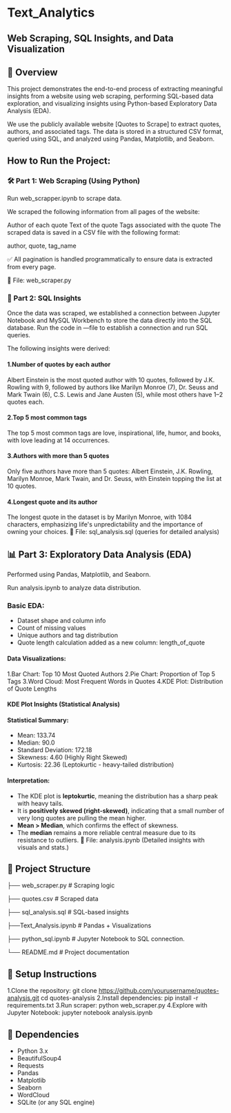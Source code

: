 # Text_Analytics
## Web Scraping, SQL Insights, and Data Visualization
## 📌 Overview
This project demonstrates the end-to-end process of extracting meaningful insights from a website using web scraping, performing SQL-based data exploration, and visualizing insights using Python-based Exploratory Data Analysis (EDA).

We use the publicly available website [Quotes to Scrape] to extract quotes, authors, and associated tags. The data is stored in a structured CSV format, queried using SQL, and analyzed using Pandas, Matplotlib, and Seaborn.

## How to Run the Project:
### 🛠️ Part 1: Web Scraping (Using Python)

Run web_scrapper.ipynb to scrape data.

We scraped the following information from all pages of the website:

Author of each quote
Text of the quote
Tags associated with the quote
The scraped data is saved in a CSV file with the following format:

author, quote, tag_name

✅ All pagination is handled programmatically to ensure data is extracted from every page.

📄 File: web_scraper.py

### 🧮 Part 2: SQL Insights
Once the data was scraped, we established a connection between Jupyter Notebook and MySQL Workbench to store the data directly into the SQL database. Run the code in —file to establish a connection and run SQL queries.

The following insights were derived:

#### 1.Number of quotes by each author
Albert Einstein is the most quoted author with 10 quotes, followed by J.K. Rowling with 9, followed by authors like Marilyn Monroe (7), Dr. Seuss and Mark Twain (6), C.S. Lewis and Jane Austen (5), while most others have 1–2 quotes each.
#### 2.Top 5 most common tags
The top 5 most common tags are love, inspirational, life, humor, and books, with love leading at 14 occurrences.
#### 3.Authors with more than 5 quotes
Only five authors have more than 5 quotes: Albert Einstein, J.K. Rowling, Marilyn Monroe, Mark Twain, and Dr. Seuss, with Einstein topping the list at 10 quotes.
#### 4.Longest quote and its author
The longest quote in the dataset is by Marilyn Monroe, with 1084 characters, emphasizing life's unpredictability and the importance of owning your choices.
📄 File: sql_analysis.sql (queries for detailed analysis)

## 📊 Part 3: Exploratory Data Analysis (EDA)
Performed using Pandas, Matplotlib, and Seaborn.

Run analysis.ipynb to analyze data distribution.

### Basic EDA:

- Dataset shape and column info
- Count of missing values
- Unique authors and tag distribution
- Quote length calculation added as a new column: length_of_quote

#### Data Visualizations:

1.Bar Chart: Top 10 Most Quoted Authors
2.Pie Chart: Proportion of Top 5 Tags
3.Word Cloud: Most Frequent Words in Quotes
4.KDE Plot: Distribution of Quote Lengths

#### KDE Plot Insights (Statistical Analysis)

#### Statistical Summary:

- Mean: 133.74
- Median: 90.0
- Standard Deviation: 172.18
- Skewness: 4.60 (Highly Right Skewed)
- Kurtosis: 22.36 (Leptokurtic - heavy-tailed distribution)

#### Interpretation:

- The KDE plot is **leptokurtic**, meaning the distribution has a sharp peak with heavy tails.
- It is **positively skewed (right-skewed)**, indicating that a small number of very long quotes are pulling the mean higher.
- **Mean > Median**, which confirms the effect of skewness.
- The **median** remains a more reliable central measure due to its resistance to outliers.
📄 File: analysis.ipynb (Detailed insights with visuals and stats.)

## 📁 Project Structure

├── web_scraper.py # Scraping logic

├── quotes.csv # Scraped data

├── sql_analysis.sql # SQL-based insights

├──Text_Analysis.ipynb # Pandas + Visualizations

├── python_sql.ipynb # Jupyter Notebook to SQL connection.

└── README.md # Project documentation

## 🔧 Setup Instructions
1.Clone the repository: git clone 
https://github.com/yourusername/quotes-analysis.git cd quotes-analysis
2.Install dependencies: pip install -r requirements.txt
3.Run scraper: python web_scraper.py
4.Explore with Jupyter Notebook: jupyter notebook analysis.ipynb

## 📌 Dependencies
- Python 3.x
- BeautifulSoup4
- Requests
- Pandas
- Matplotlib
- Seaborn
- WordCloud
- SQLite (or any SQL engine)
